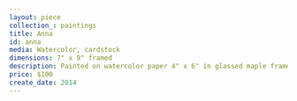 ```yaml
---
layout: piece
collection_: paintings
title: Anna
id: anna
media: Watercolor, cardstock
dimensions: 7" x 9" framed
description: Painted on watercolor paper 4" x 6" in glassed maple frame 2" in depth.
price: $100
create_date: 2014
---
```

